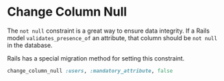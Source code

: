 # Change Column Null

The `not null` constraint is a great way to ensure data integrity. If a Rails model `validates_presence_of` an attribute, that column should be `not null` in the database.

Rails has a special migration method for setting this constraint.

```ruby
change_column_null :users, :mandatory_attribute, false
```
